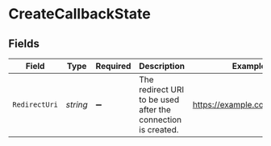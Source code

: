 # CreateCallbackState


## Fields

| Field                                                        | Type                                                         | Required                                                     | Description                                                  | Example                                                      |
| ------------------------------------------------------------ | ------------------------------------------------------------ | ------------------------------------------------------------ | ------------------------------------------------------------ | ------------------------------------------------------------ |
| `RedirectUri`                                                | *string*                                                     | :heavy_minus_sign:                                           | The redirect URI to be used after the connection is created. | https://example.com/callback                                 |